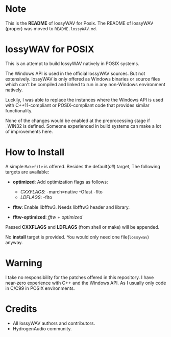 # Note
This is the **README** of lossyWAV for Posix.
The README of lossyWAV (proper) was moved to  `README.lossyWAV.md`.

# lossyWAV for POSIX

This is an attempt to build lossyWAV natively in POSIX systems.

The Windows API is used in the official lossyWAV sources. But not extensively.
lossyWAV is only offered as Windows binaries or source files which can't be
compiled and linked to run in any non-Windows environment natively.

Luckily, I was able to replace the instances where the Windows API is used
with C++11-compliant or POSIX-compliant code that provides similar
functionality.

None of the changes would be enabled at the preprocessing stage if _WIN32 is
defined. Someone experienced in build systems can make a lot of improvements
here.

# How to Install
A simple `Makefile` is offered. Besides the default(*all*) target,
The following targets are available:

* **optimized**: Add optimization flags as follows:
  * *CXXFLAGS*:  -march=native -Ofast -flto
  * *LDFLAGS*:  -flto

* **fftw**: Enable libfftw3. Needs libfftw3 header and library.

* **fftw-optimized**: *fftw* + *optimized*

Passed **CXXFLAGS** and **LDFLAGS** (from shell or make) will be appended.

No **install** target is provided. You would only need one file(`lossywav`)
anyway.

# Warning
I take no responsibility for the patches offered in this repository.
I have near-zero experience with C++ and the Windows API. As I usually
only code in C/C99 in POSIX environments.

# Credits
* All lossyWAV authors and contributors.
* HydrogenAudio community.
